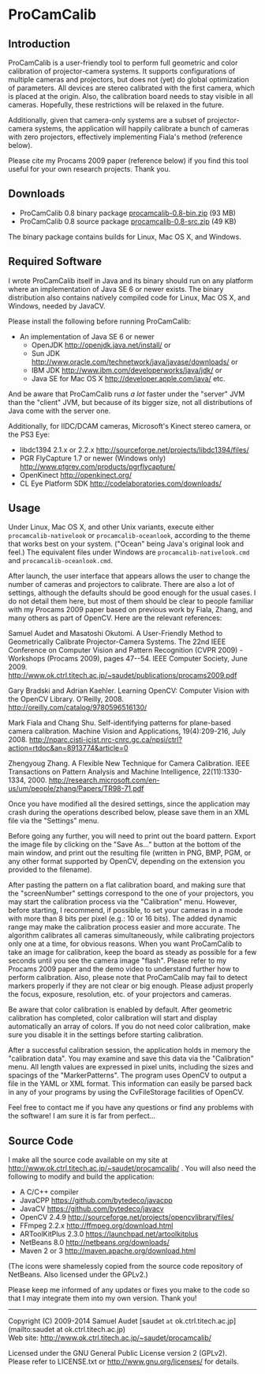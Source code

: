 ProCamCalib
===========

Introduction
------------
ProCamCalib is a user-friendly tool to perform full geometric and color calibration of projector-camera systems. It supports configurations of multiple cameras and projectors, but does not (yet) do global optimization of parameters. All devices are stereo calibrated with the first camera, which is placed at the origin. Also, the calibration board needs to stay visible in all cameras. Hopefully, these restrictions will be relaxed in the future.

Additionally, given that camera-only systems are a subset of projector-camera systems, the application will happily calibrate a bunch of cameras with zero projectors, effectively implementing Fiala's method (reference below).

Please cite my Procams 2009 paper (reference below) if you find this tool useful for your own research projects. Thank you.


Downloads
---------
 * ProCamCalib 0.8 binary package  [procamcalib-0.8-bin.zip](http://search.maven.org/remotecontent?filepath=org/bytedeco/procamcalib/0.8/procamcalib-0.8-bin.zip) (93 MB)
 * ProCamCalib 0.8 source package  [procamcalib-0.8-src.zip](http://search.maven.org/remotecontent?filepath=org/bytedeco/procamcalib/0.8/procamcalib-0.8-src.zip) (49 KB)

The binary package contains builds for Linux, Mac OS X, and Windows.


Required Software
-----------------
I wrote ProCamCalib itself in Java and its binary should run on any platform where an implementation of Java SE 6 or newer exists. The binary distribution also contains natively compiled code for Linux, Mac OS X, and Windows, needed by JavaCV.

Please install the following before running ProCamCalib:

 * An implementation of Java SE 6 or newer
   * OpenJDK  http://openjdk.java.net/install/  or
   * Sun JDK  http://www.oracle.com/technetwork/java/javase/downloads/  or
   * IBM JDK  http://www.ibm.com/developerworks/java/jdk/  or
   * Java SE for Mac OS X  http://developer.apple.com/java/  etc.

And be aware that ProCamCalib runs _a lot_ faster under the "server" JVM than the "client" JVM, but because of its bigger size, not all distributions of Java come with the server one.

Additionally, for IIDC/DCAM cameras, Microsoft's Kinect stereo camera, or the PS3 Eye:

 * libdc1394 2.1.x or 2.2.x  http://sourceforge.net/projects/libdc1394/files/
 * PGR FlyCapture 1.7 or newer (Windows only)  http://www.ptgrey.com/products/pgrflycapture/
 * OpenKinect  http://openkinect.org/
 * CL Eye Platform SDK  http://codelaboratories.com/downloads/


Usage
-----
Under Linux, Mac OS X, and other Unix variants, execute either `procamcalib-nativelook` or `procamcalib-oceanlook`, according to the theme that works best on your system. ("Ocean" being Java's original look and feel.) The equivalent files under Windows are `procamcalib-nativelook.cmd` and `procamcalib-oceanlook.cmd`.

After launch, the user interface that appears allows the user to change the number of cameras and projectors to calibrate. There are also a lot of settings, although the defaults should be good enough for the usual cases. I do not detail them here, but most of them should be clear to people familiar with my Procams 2009 paper based on previous work by Fiala, Zhang, and many others as part of OpenCV. Here are the relevant references:

Samuel Audet and Masatoshi Okutomi. A User-Friendly Method to Geometrically Calibrate Projector-Camera Systems. The 22nd IEEE Conference on Computer Vision and Pattern Recognition (CVPR 2009) - Workshops (Procams 2009), pages 47--54. IEEE Computer Society, June 2009. http://www.ok.ctrl.titech.ac.jp/~saudet/publications/procams2009.pdf

Gary Bradski and Adrian Kaehler. Learning OpenCV: Computer Vision with the OpenCV Library. O'Reilly, 2008. http://oreilly.com/catalog/9780596516130/

Mark Fiala and Chang Shu. Self-identifying patterns for plane-based camera calibration. Machine Vision and Applications, 19(4):209-216, July 2008. http://nparc.cisti-icist.nrc-cnrc.gc.ca/npsi/ctrl?action=rtdoc&an=8913774&article=0

Zhengyoug Zhang. A Flexible New Technique for Camera Calibration. IEEE Transactions on Pattern Analysis and Machine Intelligence, 22(11):1330-1334, 2000. http://research.microsoft.com/en-us/um/people/zhang/Papers/TR98-71.pdf


Once you have modified all the desired settings, since the application may crash during the operations described below, please save them in an XML file via the "Settings" menu.

Before going any further, you will need to print out the board pattern. Export the image file by clicking on the "Save As..." button at the bottom of the main window, and print out the resulting file (written in PNG, BMP, PGM, or any other format supported by OpenCV, depending on the extension you provided to the filename).

After pasting the pattern on a flat calibration board, and making sure that the "screenNumber" settings correspond to the one of your projectors, you may start the calibration process via the "Calibration" menu. However, before starting, I recommend, if possible, to set your cameras in a mode with more than 8 bits per pixel (e.g.: 10 or 16 bits). The added dynamic range may make the calibration process easier and more accurate. The algorithm calibrates all cameras simultaneously, while calibrating projectors only one at a time, for obvious reasons. When you want ProCamCalib to take an image for calibration, keep the board as steady as possible for a few seconds until you see the camera image "flash". Please refer to my Procams 2009 paper and the demo video to understand further how to perform calibration. Also, please note that ProCamCalib may fail to detect markers properly if they are not clear or big enough. Please adjust properly the focus, exposure, resolution, etc. of your projectors and cameras.

Be aware that color calibration is enabled by default. After geometric calibration has completed, color calibration will start and display automatically an array of colors. If you do not need color calibration, make sure you disable it in the settings before starting calibration.

After a successful calibration session, the application holds in memory the "calibration data". You may examine and save this data via the "Calibration" menu. All length values are expressed in pixel units, including the sizes and spacings of the "MarkerPatterns". The program uses OpenCV to output a file in the YAML or XML format. This information can easily be parsed back in any of your programs by using the CvFileStorage facilities of OpenCV.

Feel free to contact me if you have any questions or find any problems with the software! I am sure it is far from perfect...


Source Code
-----------
I make all the source code available on my site at http://www.ok.ctrl.titech.ac.jp/~saudet/procamcalib/ . You will also need the following to modify and build the application:

 * A C/C++ compiler
 * JavaCPP https://github.com/bytedeco/javacpp
 * JavaCV  https://github.com/bytedeco/javacv
 * OpenCV 2.4.9  http://sourceforge.net/projects/opencvlibrary/files/
 * FFmpeg 2.2.x  http://ffmpeg.org/download.html
 * ARToolKitPlus 2.3.0  https://launchpad.net/artoolkitplus
 * NetBeans 8.0  http://netbeans.org/downloads/
 * Maven 2 or 3  http://maven.apache.org/download.html

(The icons were shamelessly copied from the source code repository of NetBeans. Also licensed under the GPLv2.)

Please keep me informed of any updates or fixes you make to the code so that I may integrate them into my own version. Thank you!


----
Copyright (C) 2009-2014 Samuel Audet [saudet `at` ok.ctrl.titech.ac.jp](mailto:saudet at ok.ctrl.titech.ac.jp)  
Web site: http://www.ok.ctrl.titech.ac.jp/~saudet/procamcalib/

Licensed under the GNU General Public License version 2 (GPLv2).  
Please refer to LICENSE.txt or http://www.gnu.org/licenses/ for details.

